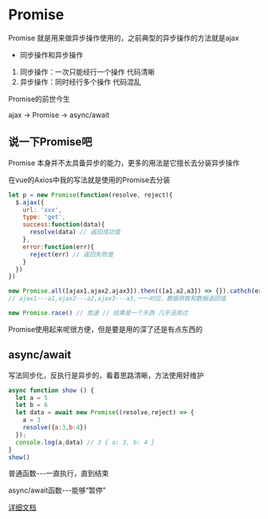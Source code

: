 # Promise
Promise 就是用来做异步操作使用的，之前典型的异步操作的方法就是ajax
  * 同步操作和异步操作
  1. 同步操作：一次只能经行一个操作 代码清晰
  2. 异步操作：同时经行多个操作 代码混乱

Promise的前世今生

ajax -> Promise -> async/await

## 说一下Promise吧
Promise 本身并不太具备异步的能力，更多的用法是它擅长去分装异步操作

在vue的Axios中我的写法就是使用的Promise去分装
```js
let p = new Promise(function(resolve, reject){
  $.ajax({
    url: 'xxx',
    type: 'get',
    success:function(data){
      resolve(data) // 返回成功值
    },
    error:function(err){
      reject(err) // 返回失败值
    }
  })
})
```
```js
new Promise.all([ajax1,ajax2,ajax3]).then(([a1,a2,a3]) => {}).cathch(err => {}) 
// ajax1---a1,ajax2---a2,ajax3---a3,一一对应，数据获取和数据返回值

new Promise.race() // 竞速 // 结果是一个东西 几乎没用过
```
Promise使用起来呢很方便，但是要是用的深了还是有点东西的
## async/await
写法同步化，反执行是异步的，看着思路清晰，方法使用好维护
```js
async function show () {
  let a = 5
  let b = 6 
  let data = await new Promise((resolve,reject) => {
    a = 3
    resolve({a:3,b:4})
  });
  console.log(a,data) // 3 { a: 3, b: 4 }
}
show()
```
普通函数---一直执行，直到结束

async/await函数---能够“暂停”

[详细文档](http://es6.ruanyifeng.com/#docs/promise)

<back-to-top />

<gitask />
